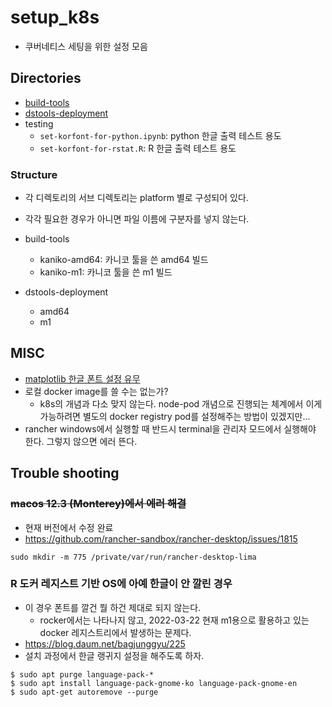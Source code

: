 # setup_k8s

- 쿠버네티스 세팅을 위한 설정 모음 

## Directories 

- [build-tools](https://github.com/anarinsk/til/blob/master/kubernetes/kaniko.md)
- [dstools-deployment](https://github.com/anarinsk/til/blob/master/kubernetes/launch-dstools.md)
- testing
  + `set-korfont-for-python.ipynb`: python 한글 출력 테스트 용도 
  + `set-korfont-for-rstat.R`: R 한글 출력 테스트 용도 

### Structure 

- 각 디렉토리의 서브 디렉토리는 platform 별로 구성되어 있다. 
- 각각 필요한 경우가 아니면 파일 이름에 구분자를 넣지 않는다. 

- build-tools
    + kaniko-amd64: 카니코 툴을 쓴 amd64 빌드 
    + kaniko-m1: 카니코 툴을 쓴 m1  빌드 

- dstools-deployment 
    + amd64 
    + m1 



## MISC 

- [matplotlib 한글 폰트 설정 유무 ](https://github.com/anarinsk/til/blob/master/python/check-matplotlb-korfont.md)
- 로컬 docker image를 쓸 수는 없는가? 
  + k8s의 개념과 다소 맞지 않는다. node-pod 개념으로 진행되는 체계에서 이게 가능하려면 별도의 docker registry pod를 설정해주는 방법이 있겠지만... 
- rancher windows에서 실행할 때 반드시 terminal을 관리자 모드에서 실행해야 한다. 그렇지 않으면 에러 뜬다. 

## Trouble shooting 

### ~~macos 12.3 (Monterey)에서 에러 해결~~ 
+ 현재 버전에서 수정 완료 
+ https://github.com/rancher-sandbox/rancher-desktop/issues/1815
```
sudo mkdir -m 775 /private/var/run/rancher-desktop-lima
```

### R 도커 레지스트 기반 OS에 아예 한글이 안 깔린 경우 

- 이 경우 폰트를 깔건 뭘 하건 제대로 되지 않는다. 
  + rocker에서는 나타나지 않고, 2022-03-22 현재 m1용으로 활용하고 있는 docker 레지스트리에서 발생하는 문제다. 
- https://blog.daum.net/bagjunggyu/225
- 설치 과정에서 한글 랭귀지 설정을 해주도록 하자. 

```
$ sudo apt purge language-pack-*
$ sudo apt install language-pack-gnome-ko language-pack-gnome-en
$ sudo apt-get autoremove --purge
```
